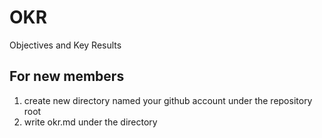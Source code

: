 OKR
====

Objectives and Key Results

For new members
----

1. create new directory named your github account under the repository root
2. write okr.md under the directory
